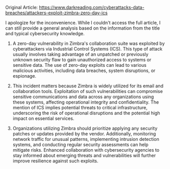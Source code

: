 Original Article: https://www.darkreading.com/cyberattacks-data-breaches/attackers-exploit-zimbra-zero-day-ics

I apologize for the inconvenience. While I couldn't access the full article, I can still provide a general analysis based on the information from the title and typical cybersecurity knowledge. 

1) A zero-day vulnerability in Zimbra's collaboration suite was exploited by cyberattackers via Industrial Control Systems (ICS). This type of attack usually involves taking advantage of an unpatched or previously unknown security flaw to gain unauthorized access to systems or sensitive data. The use of zero-day exploits can lead to various malicious activities, including data breaches, system disruptions, or espionage.

2) This incident matters because Zimbra is widely utilized for its email and collaboration tools. Exploitation of such vulnerabilities can compromise sensitive communications and data across any organizations using these systems, affecting operational integrity and confidentiality. The mention of ICS implies potential threats to critical infrastructure, underscoring the risk of operational disruptions and the potential high impact on essential services.

3) Organizations utilizing Zimbra should prioritize applying any security patches or updates provided by the vendor. Additionally, monitoring network traffic for unusual patterns, implementing intrusion detection systems, and conducting regular security assessments can help mitigate risks. Enhanced collaboration with cybersecurity agencies to stay informed about emerging threats and vulnerabilities will further improve resilience against such exploits. 